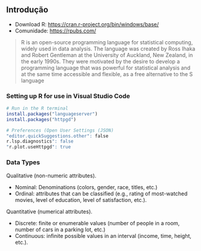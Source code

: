 ## Introdução
- Download R: https://cran.r-project.org/bin/windows/base/
- Comunidade: https://rpubs.com/

> R is an open-source programming language for statistical computing, widely used in data analysis. The language was created by Ross Ihaka and Robert Gentleman at the University of Auckland, New Zealand, in the early 1990s. They were motivated by the desire to develop a programming language that was powerful for statistical analysis and at the same time accessible and flexible, as a free alternative to the S language

### Setting up R for use in Visual Studio Code

```r
# Run in the R terminal
install.packages("languageserver")
install.packages("httpgd")
```

```r
# Preferences (Open User Settings (JSON)
"editor.quickSuggestions.other": false
r.lsp.diagnostics": false
"r.plot.useHttpgd": true
```
### Data Types
Qualitative (non-numeric attributes).
- Nominal: Denominations (colors, gender, race, titles, etc.)
- Ordinal: attributes that can be classified (e.g., rating of most-watched movies, level of education, level of satisfaction, etc.).

Quantitative (numerical attributes).
- Discrete: finite or enumerable values ​​(number of people in a room, number of cars in a parking lot, etc.)
- Continuous: infinite possible values ​​in an interval (income, time, height, etc.).


